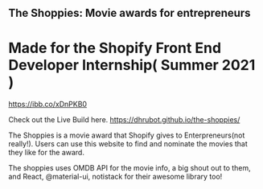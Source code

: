 ## The Shoppies: Movie awards for entrepreneurs
# Made for the Shopify Front End Developer Internship( Summer 2021 )

https://ibb.co/xDnPKB0

Check out the Live Build here.
https://dhrubot.github.io/the-shoppies/


The Shoppies is a movie award that Shopify gives to Enterpreneurs(not really!). Users can use this website to find and nominate the movies that they like for the award. 

The shoppies uses OMDB API for the movie info, a big shout out to them, and React, @material-ui, notistack for their awesome library too!
